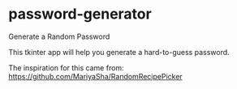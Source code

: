 # password-generator
Generate a Random Password

This tkinter app will help you generate a hard-to-guess password.

The inspiration for this came from:
https://github.com/MariyaSha/RandomRecipePicker
